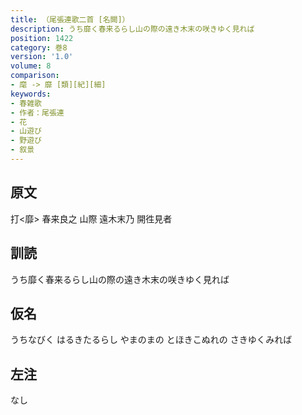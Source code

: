 ```yaml
---
title: （尾張連歌二首 [名闕]）
description: うち靡く春来るらし山の際の遠き木末の咲きゆく見れば
position: 1422
category: 巻8
version: '1.0'
volume: 8
comparison:
- 麾 -> 靡 [類][紀][細]
keywords:
- 春雑歌
- 作者：尾張連
- 花
- 山遊び
- 野遊び
- 叙景
---
```


## 原文

打<靡> 春来良之 山際 遠木末乃 開徃見者

## 訓読

うち靡く春来るらし山の際の遠き木末の咲きゆく見れば

## 仮名

うちなびく はるきたるらし やまのまの とほきこぬれの さきゆくみれば

## 左注

なし

